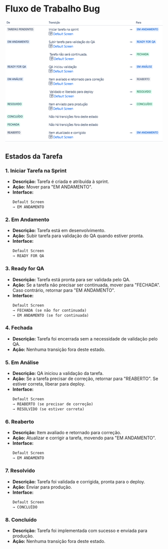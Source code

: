 # Fluxo de Trabalho Bug 

![Imagen do fluxo do trabalho](assets/FluxoDeTrabalhoBugImage.png)

## Estados da Tarefa

### 1. Iniciar Tarefa na Sprint
   - **Descrição:** Tarefa é criada e atribuída à sprint.
   - **Ação:** Mover para "EM ANDAMENTO".
   - **Interface:**
     ```
     Default Screen
     → EM ANDAMENTO
     ```

### 2. Em Andamento
   - **Descrição:** Tarefa está em desenvolvimento.
   - **Ação:** Subir tarefa para validação do QA quando estiver pronta.
   - **Interface:**
     ```
     Default Screen
     → READY FOR QA
     ```

### 3. Ready for QA
   - **Descrição:** Tarefa está pronta para ser validada pelo QA.
   - **Ação:** Se a tarefa não precisar ser continuada, mover para "FECHADA". Caso contrário, retornar para "EM ANDAMENTO".
   - **Interface:**
     ```
     Default Screen
     → FECHADA (se não for continuada)
     → EM ANDAMENTO (se for continuada)
     ```

### 4. Fechada
   - **Descrição:** Tarefa foi encerrada sem a necessidade de validação pelo QA.
   - **Ação:** Nenhuma transição fora deste estado.

### 5. Em Análise
   - **Descrição:** QA iniciou a validação da tarefa.
   - **Ação:** Se a tarefa precisar de correção, retornar para "REABERTO". Se estiver correta, liberar para deploy.
   - **Interface:**
     ```
     Default Screen
     → REABERTO (se precisar de correção)
     → RESOLVIDO (se estiver correta)
     ```

### 6. Reaberto
   - **Descrição:** Item avaliado e retornado para correção.
   - **Ação:** Atualizar e corrigir a tarefa, movendo para "EM ANDAMENTO".
   - **Interface:**
     ```
     Default Screen
     → EM ANDAMENTO
     ```

### 7. Resolvido
   - **Descrição:** Tarefa foi validada e corrigida, pronta para o deploy.
   - **Ação:** Enviar para produção.
   - **Interface:**
     ```
     Default Screen
     → CONCLUÍDO
     ```

### 8. Concluído
   - **Descrição:** Tarefa foi implementada com sucesso e enviada para produção.
   - **Ação:** Nenhuma transição fora deste estado.